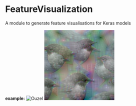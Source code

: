 # FeatureVisualization
A module to generate feature visualisations for Keras models

**example:**
![Ouzel](https://github.com/smthomas-sci/FeatureVisualization/blob/master/examples/VGG16_ouzel.png)
![Ouzel](./examples/VGG16_ouzel.png)
